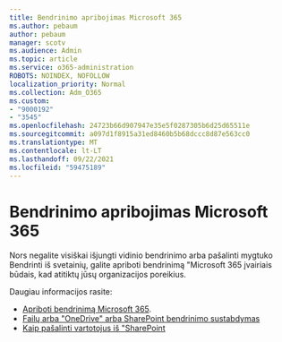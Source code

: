 ```yaml
---
title: Bendrinimo apribojimas Microsoft 365
ms.author: pebaum
author: pebaum
manager: scotv
ms.audience: Admin
ms.topic: article
ms.service: o365-administration
ROBOTS: NOINDEX, NOFOLLOW
localization_priority: Normal
ms.collection: Adm_O365
ms.custom:
- "9000192"
- "3545"
ms.openlocfilehash: 24723b66d907947e35e5f0287305b6d25d65511e
ms.sourcegitcommit: a097d1f8915a31ed8460b5b68dccc8d87e563cc0
ms.translationtype: MT
ms.contentlocale: lt-LT
ms.lasthandoff: 09/22/2021
ms.locfileid: "59475189"
---
```

# <a name="limit-sharing-in-microsoft-365"></a>Bendrinimo apribojimas Microsoft 365

Nors negalite visiškai išjungti vidinio bendrinimo arba pašalinti mygtuko Bendrinti iš svetainių, galite apriboti bendrinimą "Microsoft 365 įvairiais būdais, kad atitiktų jūsų organizacijos poreikius. 

Daugiau informacijos rasite:

- [Apriboti bendrinimą Microsoft 365](https://docs.microsoft.com/Office365/Enterprise/microsoft-365-limit-sharing).
- [Failų arba "OneDrive" arba SharePoint bendrinimo sustabdymas](https://support.office.com/article/stop-sharing-onedrive-or-sharepoint-files-or-folders-or-change-permissions-0a36470f-d7fe-40a0-bd74-0ac6c1e13323)
- [Kaip pašalinti vartotojus iš "SharePoint](https://docs.microsoft.com/sharepoint/remove-users)